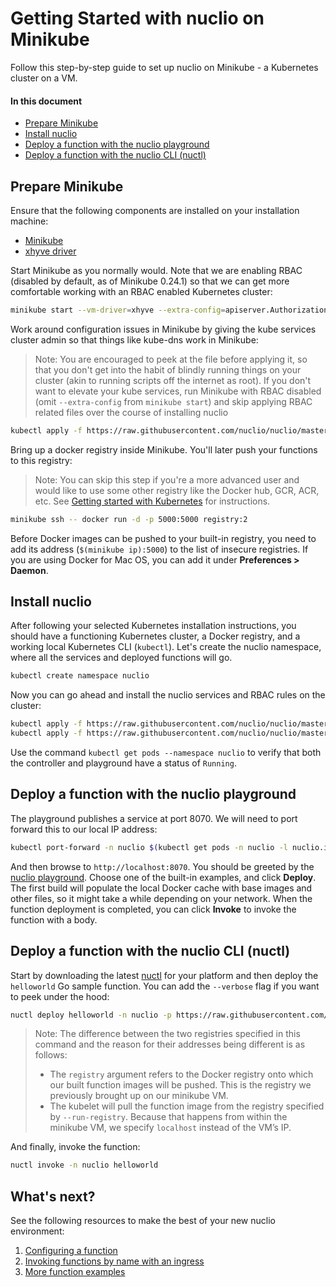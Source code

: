 # Getting Started with nuclio on Minikube

Follow this step-by-step guide to set up nuclio on Minikube - a Kubernetes cluster on a VM.

#### In this document

- [Prepare Minikube](#prepare-minikube)
- [Install nuclio](#install-nuclio)
- [Deploy a function with the nuclio playground](#deploy-a-function-with-the-nuclio-playground)
- [Deploy a function with the nuclio CLI (nuctl)](#deploy-a-function-with-the-nuclio-cli-nuctl)

## Prepare Minikube

Ensure that the following components are installed on your installation machine:

- [Minikube](https://kubernetes.io/docs/tasks/tools/install-minikube/)
- [xhyve driver](https://github.com/kubernetes/minikube/blob/master/docs/drivers.md#xhyve-driver)

Start Minikube as you normally would. Note that we are enabling RBAC (disabled by default, as of Minikube 0.24.1) so that we can get more comfortable working with an RBAC enabled Kubernetes cluster:

```sh
minikube start --vm-driver=xhyve --extra-config=apiserver.Authorization.Mode=RBAC
```

Work around configuration issues in Minikube by giving the kube services cluster admin so that things like kube-dns work in Minikube:

> Note: You are encouraged to peek at the file before applying it, so that you don't get into the habit of blindly running things on your cluster (akin to running scripts off the internet as root).
> If you don't want to elevate your kube services, run Minikube with RBAC disabled (omit `--extra-config` from `minikube start`) and skip applying RBAC related files over the course of installing nuclio

```sh
kubectl apply -f https://raw.githubusercontent.com/nuclio/nuclio/master/hack/minikube/resources/kubedns-rbac.yaml
```

Bring up a docker registry inside Minikube. You'll later push your functions to this registry:

> Note: You can skip this step if you're a more advanced user and would like to use some other registry like the Docker hub, GCR, ACR, etc. See [Getting started with Kubernetes](/docs/setup/k8s/getting-started-k8s.md) for instructions. 

```sh
minikube ssh -- docker run -d -p 5000:5000 registry:2
```

Before Docker images can be pushed to your built-in registry, you need to add its address (`$(minikube ip):5000`) to the list of insecure registries. If you are using Docker for Mac OS, you can add it under **Preferences > Daemon**.

## Install nuclio

After following your selected Kubernetes installation instructions, you should have a functioning Kubernetes cluster, a Docker registry, and a working local Kubernetes CLI (`kubectl`). Let's create the nuclio namespace, where all the services and deployed functions will go. 

```sh
kubectl create namespace nuclio
```

Now you can go ahead and install the nuclio services and RBAC rules on the cluster:

```sh
kubectl apply -f https://raw.githubusercontent.com/nuclio/nuclio/master/hack/k8s/resources/nuclio-rbac.yaml
kubectl apply -f https://raw.githubusercontent.com/nuclio/nuclio/master/hack/k8s/resources/nuclio.yaml
```

Use the command `kubectl get pods --namespace nuclio` to verify that both the controller and playground have a status of `Running`.

## Deploy a function with the nuclio playground

The playground publishes a service at port 8070. We will need to port forward this to our local IP address:

```sh
kubectl port-forward -n nuclio $(kubectl get pods -n nuclio -l nuclio.io/app=playground -o jsonpath='{.items[0].metadata.name}') 8070:8070
```

And then browse to `http://localhost:8070`. You should be greeted by the [nuclio playground](/README.md#playground). Choose one of the built-in examples, and click **Deploy**. The first build will populate the local Docker cache with base images and other files, so it might take a while depending on your network. When the function deployment is completed, you can click **Invoke** to invoke the function with a body.

## Deploy a function with the nuclio CLI (nuctl)

Start by downloading the latest [nuctl](https://github.com/nuclio/nuclio/releases) for your platform and then deploy the `helloworld` Go sample function. You can add the `--verbose` flag if you want to peek under the hood:

```sh
nuctl deploy helloworld -n nuclio -p https://raw.githubusercontent.com/nuclio/nuclio/master/hack/examples/golang/helloworld/helloworld.go --registry $(minikube ip):5000 --run-registry localhost:5000
```

> Note: The difference between the two registries specified in this command and the reason for their addresses being different is as follows:
>  - The `registry` argument refers to the Docker registry onto which our built function images will be pushed. This is the registry we previously brought up on our minikube VM.
>  - The kubelet will pull the function image from the registry specified by `--run-registry`. Because that happens from within the minikube VM, we specify `localhost` instead of the VM’s IP.

And finally, invoke the function:

```sh
nuctl invoke -n nuclio helloworld
```

## What's next?

See the following resources to make the best of your new nuclio environment:

1. [Configuring a function](/docs/concepts/configuring-a-function.md)
2. [Invoking functions by name with an ingress](/docs/concepts/k8s/function-ingress.md)
3. [More function examples](/hack/examples/README.md)
